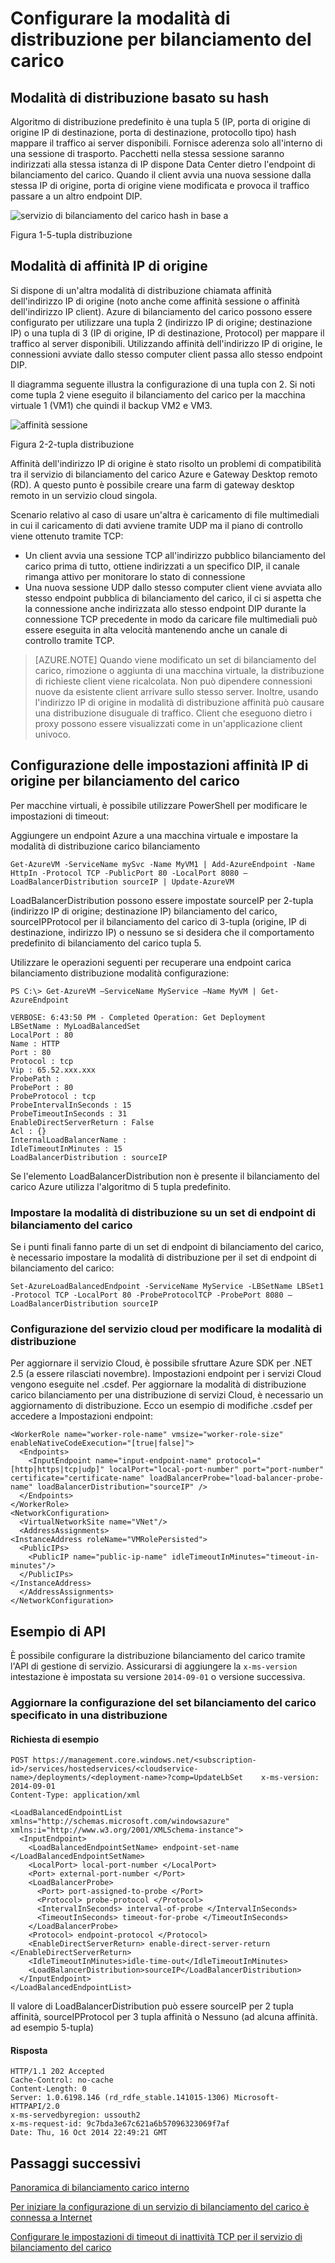 <properties
   pageTitle="Configurare la modalità di distribuzione di bilanciamento del carico | Microsoft Azure"
   description="Come configurare la modalità di distribuzione carico Azure bilanciamento per supportare affinità dell'indirizzo IP di origine"
   services="load-balancer"
   documentationCenter="na"
   authors="sdwheeler"
   manager="carmonm"
   editor="tysonn" />
<tags
   ms.service="load-balancer"
   ms.devlang="na"
   ms.topic="article"
   ms.tgt_pltfrm="na"
   ms.workload="infrastructure-services"
   ms.date="10/24/2016"
   ms.author="sewhee" />


# <a name="configure-the-distribution-mode-for-load-balancer"></a>Configurare la modalità di distribuzione per bilanciamento del carico

## <a name="hash-based-distribution-mode"></a>Modalità di distribuzione basato su hash

Algoritmo di distribuzione predefinito è una tupla 5 (IP, porta di origine di origine IP di destinazione, porta di destinazione, protocollo tipo) hash mappare il traffico ai server disponibili. Fornisce aderenza solo all'interno di una sessione di trasporto. Pacchetti nella stessa sessione saranno indirizzati alla stessa istanza di IP dispone Data Center dietro l'endpoint di bilanciamento del carico. Quando il client avvia una nuova sessione dalla stessa IP di origine, porta di origine viene modificata e provoca il traffico passare a un altro endpoint DIP.

![servizio di bilanciamento del carico hash in base a](./media/load-balancer-distribution-mode/load-balancer-distribution.png)

Figura 1-5-tupla distribuzione

## <a name="source-ip-affinity-mode"></a>Modalità di affinità IP di origine

Si dispone di un'altra modalità di distribuzione chiamata affinità dell'indirizzo IP di origine (noto anche come affinità sessione o affinità dell'indirizzo IP client). Azure di bilanciamento del carico possono essere configurato per utilizzare una tupla 2 (indirizzo IP di origine; destinazione IP) o una tupla di 3 (IP di origine, IP di destinazione, Protocol) per mappare il traffico al server disponibili. Utilizzando affinità dell'indirizzo IP di origine, le connessioni avviate dallo stesso computer client passa allo stesso endpoint DIP.

Il diagramma seguente illustra la configurazione di una tupla con 2. Si noti come tupla 2 viene eseguito il bilanciamento del carico per la macchina virtuale 1 (VM1) che quindi il backup VM2 e VM3.

![affinità sessione](./media/load-balancer-distribution-mode/load-balancer-session-affinity.png)

Figura 2-2-tupla distribuzione

Affinità dell'indirizzo IP di origine è stato risolto un problemi di compatibilità tra il servizio di bilanciamento del carico Azure e Gateway Desktop remoto (RD). A questo punto è possibile creare una farm di gateway desktop remoto in un servizio cloud singola.

Scenario relativo al caso di usare un'altra è caricamento di file multimediali in cui il caricamento di dati avviene tramite UDP ma il piano di controllo viene ottenuto tramite TCP:

- Un client avvia una sessione TCP all'indirizzo pubblico bilanciamento del carico prima di tutto, ottiene indirizzati a un specifico DIP, il canale rimanga attivo per monitorare lo stato di connessione
- Una nuova sessione UDP dallo stesso computer client viene avviata allo stesso endpoint pubblica di bilanciamento del carico, il ci si aspetta che la connessione anche indirizzata allo stesso endpoint DIP durante la connessione TCP precedente in modo da caricare file multimediali può essere eseguita in alta velocità mantenendo anche un canale di controllo tramite TCP.

>[AZURE.NOTE] Quando viene modificato un set di bilanciamento del carico, rimozione o aggiunta di una macchina virtuale, la distribuzione di richieste client viene ricalcolata. Non può dipendere connessioni nuove da esistente client arrivare sullo stesso server. Inoltre, usando l'indirizzo IP di origine in modalità di distribuzione affinità può causare una distribuzione disuguale di traffico. Client che eseguono dietro i proxy possono essere visualizzati come in un'applicazione client univoco.

## <a name="configuring-source-ip-affinity-settings-for-load-balancer"></a>Configurazione delle impostazioni affinità IP di origine per bilanciamento del carico

Per macchine virtuali, è possibile utilizzare PowerShell per modificare le impostazioni di timeout:

Aggiungere un endpoint Azure a una macchina virtuale e impostare la modalità di distribuzione carico bilanciamento

    Get-AzureVM -ServiceName mySvc -Name MyVM1 | Add-AzureEndpoint -Name HttpIn -Protocol TCP -PublicPort 80 -LocalPort 8080 –LoadBalancerDistribution sourceIP | Update-AzureVM

LoadBalancerDistribution possono essere impostate sourceIP per 2-tupla (indirizzo IP di origine; destinazione IP) bilanciamento del carico, sourceIPProtocol per il bilanciamento del carico di 3-tupla (origine, IP di destinazione, indirizzo IP) o nessuno se si desidera che il comportamento predefinito di bilanciamento del carico tupla 5.

Utilizzare le operazioni seguenti per recuperare una endpoint carica bilanciamento distribuzione modalità configurazione:

    PS C:\> Get-AzureVM –ServiceName MyService –Name MyVM | Get-AzureEndpoint

    VERBOSE: 6:43:50 PM - Completed Operation: Get Deployment
    LBSetName : MyLoadBalancedSet
    LocalPort : 80
    Name : HTTP
    Port : 80
    Protocol : tcp
    Vip : 65.52.xxx.xxx
    ProbePath :
    ProbePort : 80
    ProbeProtocol : tcp
    ProbeIntervalInSeconds : 15
    ProbeTimeoutInSeconds : 31
    EnableDirectServerReturn : False
    Acl : {}
    InternalLoadBalancerName :
    IdleTimeoutInMinutes : 15
    LoadBalancerDistribution : sourceIP

Se l'elemento LoadBalancerDistribution non è presente il bilanciamento del carico Azure utilizza l'algoritmo di 5 tupla predefinito.

### <a name="set-the-distribution-mode-on-a-load-balanced-endpoint-set"></a>Impostare la modalità di distribuzione su un set di endpoint di bilanciamento del carico

Se i punti finali fanno parte di un set di endpoint di bilanciamento del carico, è necessario impostare la modalità di distribuzione per il set di endpoint di bilanciamento del carico:

    Set-AzureLoadBalancedEndpoint -ServiceName MyService -LBSetName LBSet1 -Protocol TCP -LocalPort 80 -ProbeProtocolTCP -ProbePort 8080 –LoadBalancerDistribution sourceIP

### <a name="cloud-service-configuration-to-change-distribution-mode"></a>Configurazione del servizio cloud per modificare la modalità di distribuzione

Per aggiornare il servizio Cloud, è possibile sfruttare Azure SDK per .NET 2.5 (a essere rilasciati novembre). Impostazioni endpoint per i servizi Cloud vengono eseguite nel .csdef. Per aggiornare la modalità di distribuzione carico bilanciamento per una distribuzione di servizi Cloud, è necessario un aggiornamento di distribuzione.
Ecco un esempio di modifiche .csdef per accedere a Impostazioni endpoint:

    <WorkerRole name="worker-role-name" vmsize="worker-role-size" enableNativeCodeExecution="[true|false]">
      <Endpoints>
        <InputEndpoint name="input-endpoint-name" protocol="[http|https|tcp|udp]" localPort="local-port-number" port="port-number" certificate="certificate-name" loadBalancerProbe="load-balancer-probe-name" loadBalancerDistribution="sourceIP" />
      </Endpoints>
    </WorkerRole>
    <NetworkConfiguration>
      <VirtualNetworkSite name="VNet"/>
      <AddressAssignments>
    <InstanceAddress roleName="VMRolePersisted">
      <PublicIPs>
        <PublicIP name="public-ip-name" idleTimeoutInMinutes="timeout-in-minutes"/>
      </PublicIPs>
    </InstanceAddress>
      </AddressAssignments>
    </NetworkConfiguration>

## <a name="api-example"></a>Esempio di API

È possibile configurare la distribuzione bilanciamento del carico tramite l'API di gestione di servizio. Assicurarsi di aggiungere la `x-ms-version` intestazione è impostata su versione `2014-09-01` o versione successiva.

### <a name="update-the-configuration-of-the-specified-load-balanced-set-in-a-deployment"></a>Aggiornare la configurazione del set bilanciamento del carico specificato in una distribuzione

#### <a name="request-example"></a>Richiesta di esempio

    POST https://management.core.windows.net/<subscription-id>/services/hostedservices/<cloudservice-name>/deployments/<deployment-name>?comp=UpdateLbSet    x-ms-version: 2014-09-01
    Content-Type: application/xml

    <LoadBalancedEndpointList xmlns="http://schemas.microsoft.com/windowsazure" xmlns:i="http://www.w3.org/2001/XMLSchema-instance">
      <InputEndpoint>
        <LoadBalancedEndpointSetName> endpoint-set-name </LoadBalancedEndpointSetName>
        <LocalPort> local-port-number </LocalPort>
        <Port> external-port-number </Port>
        <LoadBalancerProbe>
          <Port> port-assigned-to-probe </Port>
          <Protocol> probe-protocol </Protocol>
          <IntervalInSeconds> interval-of-probe </IntervalInSeconds>
          <TimeoutInSeconds> timeout-for-probe </TimeoutInSeconds>
        </LoadBalancerProbe>
        <Protocol> endpoint-protocol </Protocol>
        <EnableDirectServerReturn> enable-direct-server-return </EnableDirectServerReturn>
        <IdleTimeoutInMinutes>idle-time-out</IdleTimeoutInMinutes>
        <LoadBalancerDistribution>sourceIP</LoadBalancerDistribution>
      </InputEndpoint>
    </LoadBalancedEndpointList>

Il valore di LoadBalancerDistribution può essere sourceIP per 2 tupla affinità, sourceIPProtocol per 3 tupla affinità o Nessuno (ad alcuna affinità. ad esempio 5-tupla)

#### <a name="response"></a>Risposta

    HTTP/1.1 202 Accepted
    Cache-Control: no-cache
    Content-Length: 0
    Server: 1.0.6198.146 (rd_rdfe_stable.141015-1306) Microsoft-HTTPAPI/2.0
    x-ms-servedbyregion: ussouth2
    x-ms-request-id: 9c7bda3e67c621a6b57096323069f7af
    Date: Thu, 16 Oct 2014 22:49:21 GMT

## <a name="next-steps"></a>Passaggi successivi

[Panoramica di bilanciamento carico interno](load-balancer-internal-overview.md)

[Per iniziare la configurazione di un servizio di bilanciamento del carico è connessa a Internet](load-balancer-get-started-internet-arm-ps.md)

[Configurare le impostazioni di timeout di inattività TCP per il servizio di bilanciamento del carico](load-balancer-tcp-idle-timeout.md)
